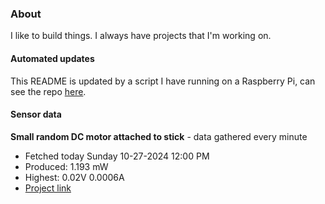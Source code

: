 ### About
I like to build things. I always have projects that I'm working on.

#### Automated updates
This README is updated by a script I have running on a Raspberry Pi, can see the repo [here](https://github.com/jdc-cunningham/raspi-git-repo-updater).

#### Sensor data


**Small random DC motor attached to stick** - data gathered every minute
- Fetched today Sunday 10-27-2024 12:00 PM
- Produced: 1.193 mW
- Highest: 0.02V 0.0006A
- [Project link](https://github.com/jdc-cunningham/turbine-raspi)